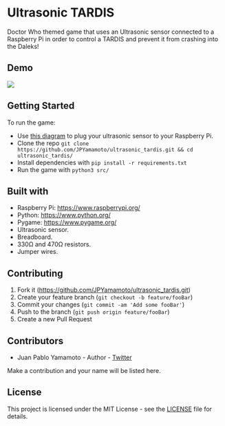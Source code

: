 # Ultrasonic TARDIS

Doctor Who themed game that uses an Ultrasonic sensor connected to a Raspberry Pi in order to control a TARDIS and prevent it from crashing into the Daleks!

## Demo

![](demo.gif)

## Getting Started

To run the game:

  * Use [this diagram](https://projects-static.raspberrypi.org/projects/physical-computing/59b9cbb555c53a50d510aa15b06e5d017f950b59/en/images/wiring-uds.png) to plug your ultrasonic sensor to your Raspberry Pi.
  * Clone the repo `git clone https://github.com/JPYamamoto/ultrasonic_tardis.git && cd ultrasonic_tardis/`
  * Install dependencies with `pip install -r requirements.txt`
  * Run the game with `python3 src/`

## Built with

  * Raspberry Pi: https://www.raspberrypi.org/
  * Python: https://www.python.org/
  * Pygame: https://www.pygame.org/
  * Ultrasonic sensor.
  * Breadboard.
  * 330Ω and 470Ω resistors.
  * Jumper wires.

## Contributing

  1. Fork it (<https://github.com/JPYamamoto/ultrasonic_tardis.git>)
  2. Create your feature branch (`git checkout -b feature/fooBar`)
  3. Commit your changes (`git commit -am 'Add some fooBar'`)
  4. Push to the branch (`git push origin feature/fooBar`)
  5. Create a new Pull Request

## Contributors

  * Juan Pablo Yamamoto - Author - [Twitter](https://twitter.com/JPYamamoto9)

Make a contribution and your name will be listed here.

## License
This project is licensed under the MIT License - see the [LICENSE](LICENSE) file for details.

